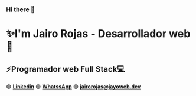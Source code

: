 ### Hi there 👋

# ✨I'm Jairo Rojas - **Desarrollador web**🚀
## **⚡Programador web Full Stack💻**

🟢 **[Linkedin](https://www.linkedin.com/in/jairo-rojas/)**   🟢 **[WhatssApp](https://api.whatsapp.com/send?phone=593982688824&text=Hola%20Jairo%2C%20he%20visto%20tu%20portafolio%20web%20y%20quer%C3%ADa%20contactarte.)**   🟢 **[jairorojas@jayoweb.dev](mailto:jairorojas@jayoweb.dev?subject=Consulta&body=Hola%20Jairo,%20he%20visto%20tu%20portafolio%20web%20y%20queria%20consultarte...)**
